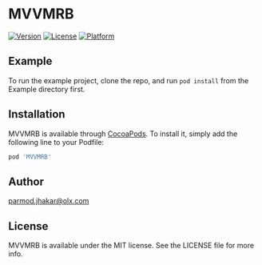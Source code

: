 # MVVMRB

[![Version](https://img.shields.io/cocoapods/v/MVVMRB.svg?style=flat)](https://cocoapods.org/pods/MVVMRB)
[![License](https://img.shields.io/cocoapods/l/MVVMRB.svg?style=flat)](https://github.com/olxgroup-oss/MVVMRB/blob/master/LICENSE)
[![Platform](https://img.shields.io/cocoapods/p/MVVMRB.svg?style=flat)](https://cocoapods.org/pods/MVVMRB)

## Example

To run the example project, clone the repo, and run `pod install` from the Example directory first.

## Installation

MVVMRB is available through [CocoaPods](https://cocoapods.org). To install
it, simply add the following line to your Podfile:

```ruby
pod 'MVVMRB'
```

## Author

parmod.jhakar@olx.com

## License

MVVMRB is available under the MIT license. See the LICENSE file for more info.
